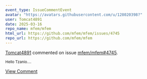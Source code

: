 ```yaml
---
event_type: IssueCommentEvent
avatar: "https://avatars.githubusercontent.com/u/128020398?"
user: Tomcat4891
date: 2025-03-16
repo_name: mfem/mfem
html_url: https://github.com/mfem/mfem/issues/4745
repo_url: https://github.com/mfem/mfem
---
```


<a href='https://github.com/Tomcat4891' target='_blank'>Tomcat4891</a> commented on issue <a href='https://github.com/mfem/mfem/issues/4745' target='_blank'>mfem/mfem#4745</a>.

<small>Hello Tzanio....</small>

<a href='https://github.com/mfem/mfem/issues/4745' target='_blank'>View Comment</a>